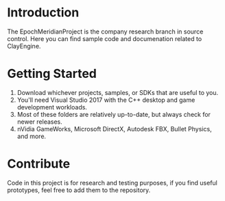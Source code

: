 # Introduction
The EpochMeridianProject is the company research branch in source control. Here you can find sample code and documenation related to ClayEngine. 

# Getting Started
1.	Download whichever projects, samples, or SDKs that are useful to you.
2.	You'll need Visual Studio 2017 with the C++ desktop and game development workloads.
3.	Most of these folders are relatively up-to-date, but always check for newer releases.
4.	nVidia GameWorks, Microsoft DirectX, Autodesk FBX, Bullet Physics, and more.

# Contribute
Code in this project is for research and testing purposes, if you find useful prototypes, feel free to add them to the repository.